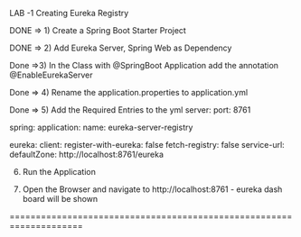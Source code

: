 LAB -1  Creating Eureka Registry

DONE => 1) Create a Spring Boot Starter Project

DONE => 2) Add Eureka Server, Spring Web as Dependency

Done =>3) In the Class with @SpringBoot Application add the annotation @EnableEurekaServer

Done => 4) Rename the application.properties to application.yml

Done => 5) Add the Required Entries to the yml 
server:
  port: 8761
  
spring:
  application:
    name: eureka-server-registry
    
eureka:
  client:
    register-with-eureka: false
    fetch-registry: false
    service-url:
      defaultZone: http://localhost:8761/eureka



6) Run the Application  

7) Open the Browser and navigate to http://localhost:8761 - eureka dash board will be   shown

====================================================================